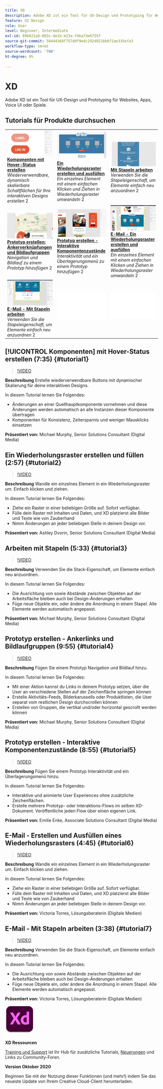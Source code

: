 ```yaml
---
title: XD
description: Adobe XD ist ein Tool für UX-Design und Prototyping für Websites, Apps, Voice UI oder Spiele
feature: UI Design
role: User
level: Beginner, Intermediate
exl-id: 89b621a6-083c-4e1b-b23a-f4ba73e6755f
source-git-commit: 58444368f757ddf9edc292d921bb6f2ae335efa3
workflow-type: tm+mt
source-wordcount: '708'
ht-degree: 0%

---
```


# XD

Adobe XD ist ein Tool für UX-Design und Prototyping für Websites, Apps, Voice UI oder Spiele.

## Tutorials für Produkte durchsuchen

<table style="table-layout:fixed">
<tr>
 <td>
   <a href="xd.md#tutorial1">
      <img alt="Erstellen von Komponenten mit Hover-Zuständen" src="../assets/Xd_hoverstates_components_thumbnail.jpg" />
   </a>
    <div>
   <a href="xd.md#tutorial1"><strong>Komponenten mit Hover-Status erstellen</strong></a>
    </div>
    <em>Wiederverwendbare, dynamisch skalierbare Schaltflächen für Ihre interaktiven Designs erstellen</em>
    2<br>
  </td>
  <td>
    <a href="xd.md#tutorial2">
        <img alt="Wiederholungsraster erstellen und füllen" src="../assets/XD_repeatgrid_thumbnail.jpg" />
    </a>
    <div>
    <a href="xd.md#tutorial2"><strong>Ein Wiederholungsraster erstellen und ausfüllen</strong></a>
    </div>
    <em>Ein einzelnes Element mit einem einfachen Klicken und Ziehen in Wiederholungsraster umwandeln</em>
    2<br>
  </td>
  <td>
   <a href="xd.md#tutorial3">
      <img alt="Arbeiten mit Stapeln" src="../assets/xd_Stacks_thumbnail.jpg" />
   </a>
    <div>
    <a href="xd.md#tutorial3"><strong>Mit Stapeln arbeiten</strong></a>
    </div>
    <em>Verwenden Sie die Stapeleigenschaft, um Elemente einfach neu anzuordnen</em>
    2<br>
  </td>
</tr>
<tr>
 <td>
    <a href="xd.md#tutorial4">
        <img alt="Erstellen eines Prototyps - Ankerverknüpfungen und 
Bildlaufgruppen" src="../assets/XD_Scrolls_Thumbnail_Murphy.jpg" />
    </a>
    <div>
    <a href="xd.md#tutorial4"><strong>Prototyp erstellen: Ankerverknüpfungen und 
Bildlaufgruppen</strong></a>
    </div>
    <em>Navigation und Bildlauf zu einem Prototyp hinzufügen</em>
    2<br>
  </td>
  <td>
    <a href="xd.md#tutorial5">
        <img alt="Prototyp erstellen - Interaktive Komponentenzustände" src="../assets/XD_interactiveprototypes_enke.jpg" />
    </a>
    <div>
    <a href="xd.md#tutorial5"><strong>Prototyp erstellen - Interaktive Komponentenzustände</strong></a>
    </div>
    <em>Interaktivität und ein Überlagerungsmenü zu einem Prototyp hinzufügen</em>
    2<br>
  </td>
  <td>
   <a href="xd.md#tutorial6">
      <img alt="E-Mail - Erstellen und Ausfüllen eines Wiederholungsrasters" src="../assets/xd_repeat_torres.jpg" />
   </a>
    <div>
   <a href="xd.md#tutorial7"><strong>E-Mail - Ein Wiederholungsraster erstellen und ausfüllen</strong></a>
    </div>
    <em>Ein einzelnes Element mit einem einfachen Klicken und Ziehen in Wiederholungsraster umwandeln</em>
    2<br>
  </td>
</tr>
<tr>
 <td>
    <a href="xd.md#tutorial7">
        <img alt="E-Mail - Arbeiten mit Stapeln" src="../assets/xd_stacks_torres.jpg" />
    </a>
    <div>
    <a href="xd.md#tutorial7"><strong>E-Mail - Mit Stapeln arbeiten</strong></a>
    </div>
    <em>Verwenden Sie die Stapeleigenschaft, um Elemente einfach neu anzuordnen</em>
    2<br>
  </td>
  <td>
    <img alt="Spacer" src="../assets/Whitespacer.png" />
    <div>
    <br>
  </td>
  <td>
    <img alt="Spacer" src="../assets/Whitespacer.png" />
    <div>
    <br>
  </td>
</tr>
</table>

## [!UICONTROL Komponenten] mit Hover-Status erstellen (7:35) {#tutorial1}

>[!VIDEO](https://video.tv.adobe.com/v/326874?hidetitle=true)

**Beschreibung**
Erstelle wiederverwendbare Buttons mit dynamischer Skalierung für deine interaktiven Designs.

In diesem Tutorial lernen Sie Folgendes:
* Änderungen an einer Quellhauptkomponente vornehmen und diese Änderungen werden automatisch an alle Instanzen dieser Komponente übertragen
* Komponenten für Konsistenz, Zeitersparnis und weniger Mausklicks einsetzen

**Präsentiert von:**
Michael Murphy, Senior Solutions Consultant (Digital Media)

## Ein Wiederholungsraster erstellen und füllen (2:57) {#tutorial2}

>[!VIDEO](https://video.tv.adobe.com/v/326955?hidetitle=true)

**Beschreibung**
Wandle ein einzelnes Element in ein Wiederholungsraster um. Einfach klicken und ziehen.

In diesem Tutorial lernen Sie Folgendes:
* Ziehe ein Raster in einer beliebigen Größe auf. Sofort verfügbar.
* Fülle dein Raster mit Inhalten und Daten, und XD platzierst alle Bilder und Texte wie von Zauberhand
* Nimm Änderungen an jeder beliebigen Stelle in deinem Design vor.

**Präsentiert von:**
Ashley Dvorin, Senior Solutions Consultant (Digital Media)

## Arbeiten mit Stapeln (5:33) {#tutorial3}

>[!VIDEO](https://video.tv.adobe.com/v/326956?hidetitle=true)

**Beschreibung**
Verwenden Sie die Stack-Eigenschaft, um Elemente einfach neu anzuordnen.

In diesem Tutorial lernen Sie Folgendes:
* Die Ausrichtung von sowie Abstände zwischen Objekten auf der Arbeitsfläche bleiben auch bei Design-Änderungen erhalten
* Füge neue Objekte ein, oder ändere die Anordnung in einem Stapel. Alle Elemente werden automatisch angepasst.

**Präsentiert von:**
Michael Murphy, Senior Solutions Consultant (Digital Media)

## Prototyp erstellen - Ankerlinks und Bildlaufgruppen (9:55) {#tutorial4}

>[!VIDEO](https://video.tv.adobe.com/v/326957?hidetitle=true)

**Beschreibung**
Fügen Sie einem Prototyp Navigation und Bildlauf hinzu.

In diesem Tutorial lernen Sie Folgendes:
* Mit einer Aktion kannst du Links in deinem Prototyp setzen, über die User an verschiedene Stellen auf der Zeichenfläche springen können
* Erstelle Aktivitäts-Feeds, Bilderkarussells oder Produktlisten, die User separat vom restlichen Design durchscrollen können
* Erstellen von Gruppen, die vertikal und/oder horizontal gescrollt werden können

**Präsentiert von:**
Michael Murphy, Senior Solutions Consultant (Digital Media)

## Prototyp erstellen - Interaktive Komponentenzustände (8:55) {#tutorial5}

>[!VIDEO](https://video.tv.adobe.com/v/326958?hidetitle=true)

**Beschreibung**
Fügen Sie einem Prototyp Interaktivität und ein Überlagerungsmenü hinzu.

In diesem Tutorial lernen Sie Folgendes:
* Interaktive und animierte User Experiences ohne zusätzliche Zeichenflächen.
* Erstelle mehrere Prototyp- oder Interaktions-Flows im selben XD-Dokument. Veröffentliche jeden Flow über einen eigenen Link.

**Präsentiert von:**
Emilie Enke, Associate Solutions Consultant (Digital Media)

## E-Mail - Erstellen und Ausfüllen eines Wiederholungsrasters (4:45) {#tutorial6}

>[!VIDEO](https://video.tv.adobe.com/v/326775?hidetitle=true)

**Beschreibung**
Wandle ein einzelnes Element in ein Wiederholungsraster um. Einfach klicken und ziehen.

In diesem Tutorial lernen Sie Folgendes:
* Ziehe ein Raster in einer beliebigen Größe auf. Sofort verfügbar.
* Fülle dein Raster mit Inhalten und Daten, und XD platzierst alle Bilder und Texte wie von Zauberhand
* Nimm Änderungen an jeder beliebigen Stelle in deinem Design vor.

**Präsentiert von:**
Victoria Torres, Lösungsberaterin (Digitale Medien)

## E-Mail - Mit Stapeln arbeiten (3:38) {#tutorial7}

>[!VIDEO](https://video.tv.adobe.com/v/326759?hidetitle=true)

**Beschreibung**
Verwenden Sie die Stack-Eigenschaft, um Elemente einfach neu anzuordnen.

In diesem Tutorial lernen Sie Folgendes:
* Die Ausrichtung von sowie Abstände zwischen Objekten auf der Arbeitsfläche bleiben auch bei Design-Änderungen erhalten
* Füge neue Objekte ein, oder ändere die Anordnung in einem Stapel. Alle Elemente werden automatisch angepasst.

**Präsentiert von:**
Victoria Torres, Lösungsberaterin (Digitale Medien)

![XD Logo](../assets/xd_appicon_96.png)

**XD Ressourcen**

[Training und Support](https://helpx.adobe.com/support/xd.html) ist Ihr Hub für zusätzliche Tutorials, [Neuerungen](https://helpx.adobe.com/xd/user-guide.html/xd/help/whats-new.ug.html) und Links zu Community-Foren.

**Version Oktober 2020**

Beginnen Sie mit der Nutzung dieser Funktionen (und mehr!) indem Sie das neueste Update von Ihrem Creative Cloud-Client herunterladen.
